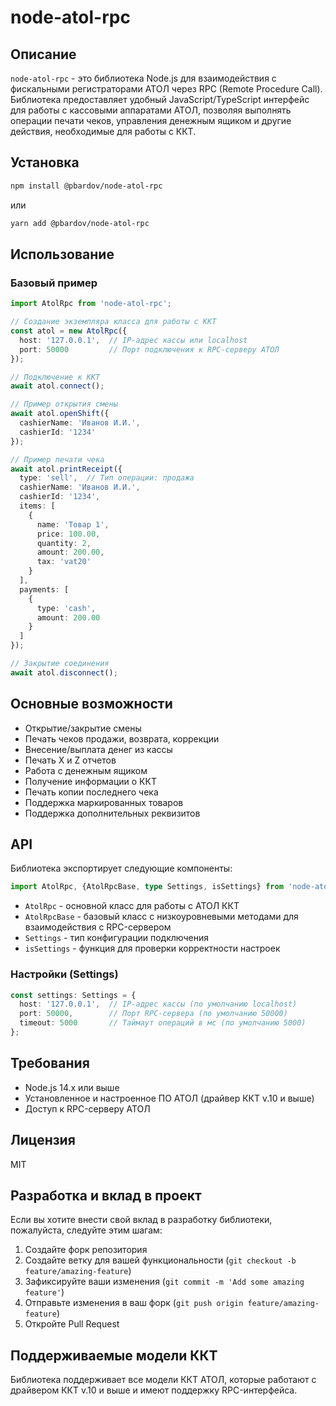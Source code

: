 # node-atol-rpc
## Описание
`node-atol-rpc` - это библиотека Node.js для взаимодействия с фискальными регистраторами АТОЛ через RPC (Remote Procedure Call). Библиотека предоставляет удобный JavaScript/TypeScript интерфейс для работы с кассовыми аппаратами АТОЛ, позволяя выполнять операции печати чеков, управления денежным ящиком и другие действия, необходимые для работы с ККТ.
## Установка
``` bash
npm install @pbardov/node-atol-rpc
```
или
``` bash
yarn add @pbardov/node-atol-rpc
```
## Использование
### Базовый пример
``` typescript
import AtolRpc from 'node-atol-rpc';

// Создание экземпляра класса для работы с ККТ
const atol = new AtolRpc({
  host: '127.0.0.1',  // IP-адрес кассы или localhost
  port: 50000         // Порт подключения к RPC-серверу АТОЛ
});

// Подключение к ККТ
await atol.connect();

// Пример открытия смены
await atol.openShift({
  cashierName: 'Иванов И.И.',
  cashierId: '1234'
});

// Пример печати чека
await atol.printReceipt({
  type: 'sell',  // Тип операции: продажа
  cashierName: 'Иванов И.И.',
  cashierId: '1234',
  items: [
    {
      name: 'Товар 1',
      price: 100.00,
      quantity: 2,
      amount: 200.00,
      tax: 'vat20'
    }
  ],
  payments: [
    {
      type: 'cash',
      amount: 200.00
    }
  ]
});

// Закрытие соединения
await atol.disconnect();
```
## Основные возможности
- Открытие/закрытие смены
- Печать чеков продажи, возврата, коррекции
- Внесение/выплата денег из кассы
- Печать X и Z отчетов
- Работа с денежным ящиком
- Получение информации о ККТ
- Печать копии последнего чека
- Поддержка маркированных товаров
- Поддержка дополнительных реквизитов

## API
Библиотека экспортирует следующие компоненты:
``` typescript
import AtolRpc, {AtolRpcBase, type Settings, isSettings} from 'node-atol-rpc';
```
- `AtolRpc` - основной класс для работы с АТОЛ ККТ
- `AtolRpcBase` - базовый класс с низкоуровневыми методами для взаимодействия с RPC-сервером
- `Settings` - тип конфигурации подключения
- `isSettings` - функция для проверки корректности настроек

### Настройки (Settings)
``` typescript
const settings: Settings = {
  host: '127.0.0.1',  // IP-адрес кассы (по умолчанию localhost)
  port: 50000,        // Порт RPC-сервера (по умолчанию 50000)
  timeout: 5000       // Таймаут операций в мс (по умолчанию 5000)
};
```
## Требования
- Node.js 14.x или выше
- Установленное и настроенное ПО АТОЛ (драйвер ККТ v.10 и выше)
- Доступ к RPC-серверу АТОЛ

## Лицензия
MIT
## Разработка и вклад в проект
Если вы хотите внести свой вклад в разработку библиотеки, пожалуйста, следуйте этим шагам:
1. Создайте форк репозитория
2. Создайте ветку для вашей функциональности (`git checkout -b feature/amazing-feature`)
3. Зафиксируйте ваши изменения (`git commit -m 'Add some amazing feature'`)
4. Отправьте изменения в ваш форк (`git push origin feature/amazing-feature`)
5. Откройте Pull Request

## Поддерживаемые модели ККТ
Библиотека поддерживает все модели ККТ АТОЛ, которые работают с драйвером ККТ v.10 и выше и имеют поддержку RPC-интерфейса.
